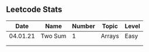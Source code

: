 ## Leetcode Stats

| Date     | Name    | Number | Topic  | Level |
| -------- | ------- | ------ | ------ | ----- |
| 04.01.21 | Two Sum | 1      | Arrays | Easy  |
|          |         |        |        |       |
|          |         |        |        |       |
